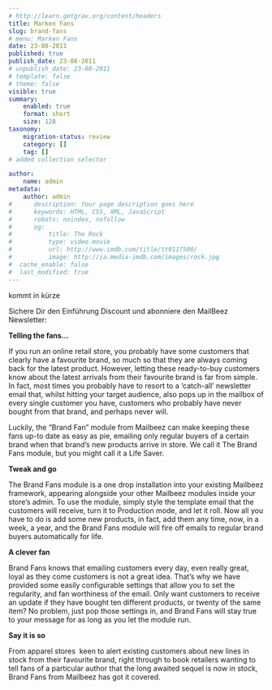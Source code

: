 ```yaml
---
# http://learn.getgrav.org/content/headers
title: Marken Fans
slug: brand-fans
# menu: Marken Fans
date: 23-08-2011
published: true
publish_date: 23-08-2011
# unpublish_date: 23-08-2011
# template: false
# theme: false
visible: true
summary:
    enabled: true
    format: short
    size: 128
taxonomy:
    migration-status: review
    category: []
    tag: []
# added collection selector

author:
    name: admin
metadata:
    author: admin
#      description: Your page description goes here
#      keywords: HTML, CSS, XML, JavaScript
#      robots: noindex, nofollow
#      og:
#          title: The Rock
#          type: video.movie
#          url: http://www.imdb.com/title/tt0117500/
#          image: http://ia.media-imdb.com/images/rock.jpg
#  cache_enable: false
#  last_modified: true
---
```


kommt in kürze

    
  
 Sichere Dir den Einführung Discount und abonniere den MailBeez Newsletter:  
  
  
  
  
  
 

**Telling the fans…**

If you run an online retail store, you probably have some customers that clearly have a favourite brand, so much so that they are always coming back for the latest product. However, letting these ready-to-buy customers know about the latest arrivals from their favourite brand is far from simple. In fact, most times you probably have to resort to a ‘catch-all’ newsletter email that, whilst hitting your target audience, also pops up in the mailbox of every single customer you have, customers who probably have never bought from that brand, and perhaps never will.

Luckily, the “Brand Fan” module from Mailbeez can make keeping these fans up-to date as easy as pie, emailing only regular buyers of a certain brand when that brand’s new products arrive in store. We call it The Brand Fans module, but you might call it a Life Saver.

**Tweak and go**

The Brand Fans module is a one drop installation into your existing Mailbeez framework, appearing alongside your other Mailbeez modules inside your store’s admin. To use the module, simply style the template email that the customers will receive, turn it to Production mode, and let it roll. Now all you have to do is add some new products, in fact, add them any time, now, in a week, a year, and the Brand Fans module will fire off emails to regular brand buyers automatically for life.

**A clever fan**

Brand Fans knows that emailing customers every day, even really great, loyal as they come customers is not a great idea. That’s why we have provided some easily configurable settings that allow you to set the regularity, and fan worthiness of the email. Only want customers to receive an update if they have bought ten different products, or twenty of the same item? No problem, just pop those settings in, and Brand Fans will stay true to your message for as long as you let the module run.

**Say it is so**

From apparel stores  keen to alert existing customers about new lines in stock from their favourite brand, right through to book retailers wanting to tell fans of a particular author that the long awaited sequel is now in stock, Brand Fans from Mailbeez has got it covered.
